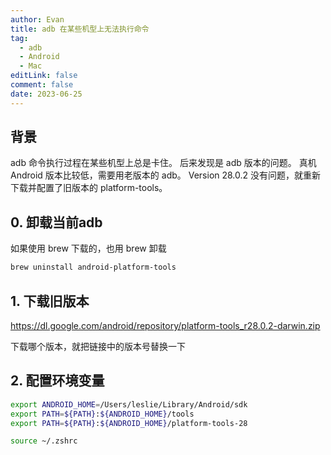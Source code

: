 ```yaml
---
author: Evan
title: adb 在某些机型上无法执行命令
tag:
  - adb
  - Android
  - Mac
editLink: false
comment: false
date: 2023-06-25
---
```


## 背景
adb 命令执行过程在某些机型上总是卡住。
后来发现是 adb 版本的问题。
真机 Android 版本比较低，需要用老版本的 adb。
Version 28.0.2 没有问题，就重新下载并配置了旧版本的 platform-tools。


## 0. 卸载当前adb
如果使用 brew 下载的，也用 brew 卸载
```bash
brew uninstall android-platform-tools
```


##  1. 下载旧版本
https://dl.google.com/android/repository/platform-tools_r28.0.2-darwin.zip

下载哪个版本，就把链接中的版本号替换一下


## 2. 配置环境变量
```bash
export ANDROID_HOME=/Users/leslie/Library/Android/sdk
export PATH=${PATH}:${ANDROID_HOME}/tools
export PATH=${PATH}:${ANDROID_HOME}/platform-tools-28
```

```bash
source ~/.zshrc
```